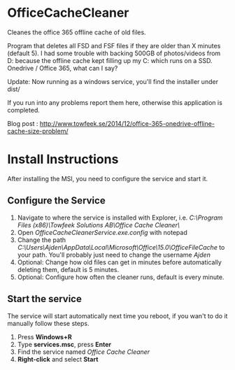 OfficeCacheCleaner
==================

Cleanes the office 365 offline cache of old files.

Program that deletes all FSD and FSF files if they are older than X minutes (default 5). 
I had some trouble with backing 500GB of photos/videos from D: because the offline cache kept filling up my C: which runs on a SSD. Onedrive / Office 365, what can I say?

Update: Now running as a windows service, you'll find the installer under dist/

If you run into any problems report them here, otherwise this application is completed.

Blog post : http://www.towfeek.se/2014/12/office-365-onedrive-offline-cache-size-problem/

<h1>Install Instructions</h1>
After installing the MSI, you need to configure the service and start it.
<h2>Configure the Service</h2>
<ol>
<li>Navigate to where the service is installed with Explorer, i.e. <i>C:\Program Files (x86)\Towfeek Solutions AB\Office Cache Cleaner\</i></li>
<li>Open <i>OfficeCacheCleanerService.exe.config</i> with notepad</li>
<li>Change the path <i>C:\Users\Ajden\AppData\Local\Microsoft\Office\15.0\OfficeFileCache</i> to your path. You'll probably just need to change the username <i>Ajden</i></li>
<li>Optional: Change how old files can get in minutes before automatically deleting them, default is 5 minutes.</li>
<li>Optional: Configure how often the cleaner runs, default is every minute.</li>
</ol>
<h2>Start the service</h2>
<p>The service will start automatically next time you reboot, if you wan't to do it manually follow these steps.
<ol>
<li>Press <strong>Windows+R</strong></li>
<li>Type <strong>services.msc</strong>, press <strong>Enter</strong></li>
<li>Find the service named <i>Office Cache Cleaner</i></li>
<li><strong>Right-click</strong> and select <strong>Start</strong></li>
</ol>


